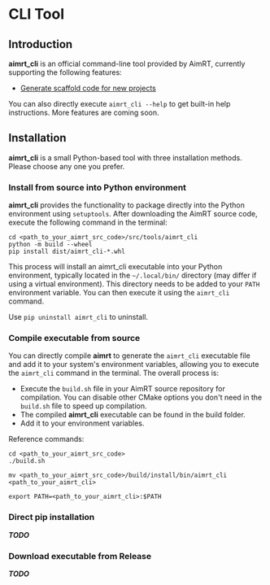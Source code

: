 # CLI Tool

## Introduction

**aimrt_cli** is an official command-line tool provided by AimRT, currently supporting the following features:

- [Generate scaffold code for new projects](./gen_prj.md)

You can also directly execute `aimrt_cli --help` to get built-in help instructions. More features are coming soon.

## Installation
**aimrt_cli** is a small Python-based tool with three installation methods. Please choose any one you prefer.

### Install from source into Python environment
**aimrt_cli** provides the functionality to package directly into the Python environment using `setuptools`. After downloading the AimRT source code, execute the following command in the terminal:
```
cd <path_to_your_aimrt_src_code>/src/tools/aimrt_cli
python -m build --wheel
pip install dist/aimrt_cli-*.whl
```
This process will install an aimrt_cli executable into your Python environment, typically located in the `~/.local/bin/` directory (may differ if using a virtual environment). This directory needs to be added to your `PATH` environment variable. You can then execute it using the `aimrt_cli` command.

Use `pip uninstall aimrt_cli` to uninstall.

### Compile executable from source
You can directly compile **aimrt** to generate the `aimrt_cli` executable file and add it to your system's environment variables, allowing you to execute the `aimrt_cli` command in the terminal. The overall process is:
- Execute the `build.sh` file in your AimRT source repository for compilation. You can disable other CMake options you don't need in the `build.sh` file to speed up compilation.
- The compiled **aimrt_cli** executable can be found in the build folder.
- Add it to your environment variables.

Reference commands:
```
cd <path_to_your_aimrt_src_code>
./build.sh

mv <path_to_your_aimrt_src_code>/build/install/bin/aimrt_cli <path_to_your_aimrt_cli>

export PATH=<path_to_your_aimrt_cli>:$PATH
```

### Direct pip installation

***TODO***

### Download executable from Release

***TODO***
